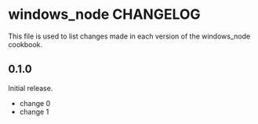 # windows_node CHANGELOG

This file is used to list changes made in each version of the windows_node cookbook.

## 0.1.0

Initial release.

- change 0
- change 1
